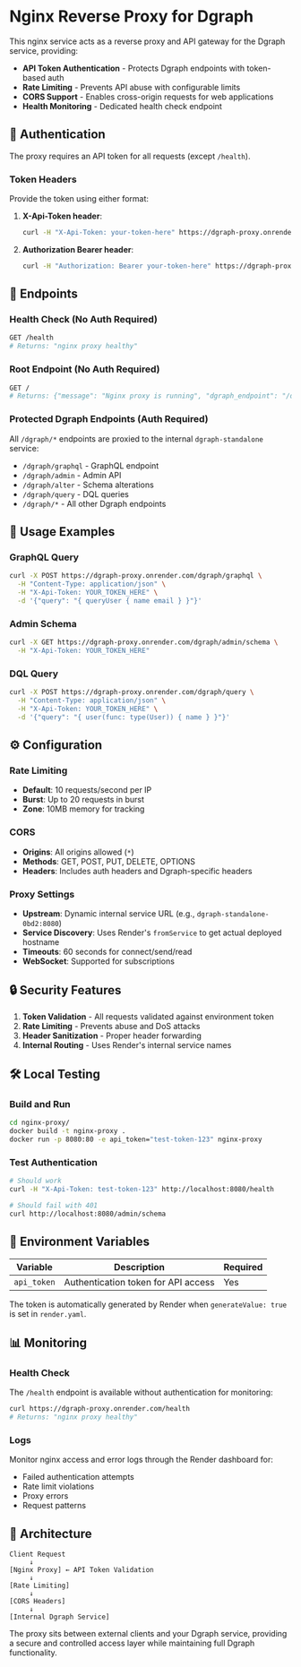 # Nginx Reverse Proxy for Dgraph

This nginx service acts as a reverse proxy and API gateway for the Dgraph service, providing:

- **API Token Authentication** - Protects Dgraph endpoints with token-based auth
- **Rate Limiting** - Prevents API abuse with configurable limits
- **CORS Support** - Enables cross-origin requests for web applications
- **Health Monitoring** - Dedicated health check endpoint

## 🔐 Authentication

The proxy requires an API token for all requests (except `/health`).

### Token Headers

Provide the token using either format:

1. **X-Api-Token header**:
   ```bash
   curl -H "X-Api-Token: your-token-here" https://dgraph-proxy.onrender.com/graphql
   ```

2. **Authorization Bearer header**:
   ```bash
   curl -H "Authorization: Bearer your-token-here" https://dgraph-proxy.onrender.com/graphql
   ```

## 🎯 Endpoints

### Health Check (No Auth Required)
```bash
GET /health
# Returns: "nginx proxy healthy"
```

### Root Endpoint (No Auth Required)
```bash
GET /
# Returns: {"message": "Nginx proxy is running", "dgraph_endpoint": "/dgraph"}
```

### Protected Dgraph Endpoints (Auth Required)
All `/dgraph/*` endpoints are proxied to the internal `dgraph-standalone` service:

- `/dgraph/graphql` - GraphQL endpoint
- `/dgraph/admin` - Admin API
- `/dgraph/alter` - Schema alterations
- `/dgraph/query` - DQL queries
- `/dgraph/*` - All other Dgraph endpoints

## 🚀 Usage Examples

### GraphQL Query
```bash
curl -X POST https://dgraph-proxy.onrender.com/dgraph/graphql \
  -H "Content-Type: application/json" \
  -H "X-Api-Token: YOUR_TOKEN_HERE" \
  -d '{"query": "{ queryUser { name email } }"}'
```

### Admin Schema
```bash
curl -X GET https://dgraph-proxy.onrender.com/dgraph/admin/schema \
  -H "X-Api-Token: YOUR_TOKEN_HERE"
```

### DQL Query
```bash
curl -X POST https://dgraph-proxy.onrender.com/dgraph/query \
  -H "Content-Type: application/json" \
  -H "X-Api-Token: YOUR_TOKEN_HERE" \
  -d '{"query": "{ user(func: type(User)) { name } }"}'
```

## ⚙️ Configuration

### Rate Limiting
- **Default**: 10 requests/second per IP
- **Burst**: Up to 20 requests in burst
- **Zone**: 10MB memory for tracking

### CORS
- **Origins**: All origins allowed (`*`)
- **Methods**: GET, POST, PUT, DELETE, OPTIONS
- **Headers**: Includes auth headers and Dgraph-specific headers

### Proxy Settings
- **Upstream**: Dynamic internal service URL (e.g., `dgraph-standalone-0bd2:8080`)
- **Service Discovery**: Uses Render's `fromService` to get actual deployed hostname
- **Timeouts**: 60 seconds for connect/send/read
- **WebSocket**: Supported for subscriptions

## 🔒 Security Features

1. **Token Validation** - All requests validated against environment token
2. **Rate Limiting** - Prevents abuse and DoS attacks  
3. **Header Sanitization** - Proper header forwarding
4. **Internal Routing** - Uses Render's internal service names

## 🛠️ Local Testing

### Build and Run
```bash
cd nginx-proxy/
docker build -t nginx-proxy .
docker run -p 8080:80 -e api_token="test-token-123" nginx-proxy
```

### Test Authentication
```bash
# Should work
curl -H "X-Api-Token: test-token-123" http://localhost:8080/health

# Should fail with 401
curl http://localhost:8080/admin/schema
```

## 🔧 Environment Variables

| Variable | Description | Required |
|----------|-------------|----------|
| `api_token` | Authentication token for API access | Yes |

The token is automatically generated by Render when `generateValue: true` is set in `render.yaml`.

## 📊 Monitoring

### Health Check
The `/health` endpoint is available without authentication for monitoring:

```bash
curl https://dgraph-proxy.onrender.com/health
# Returns: "nginx proxy healthy"
```

### Logs
Monitor nginx access and error logs through the Render dashboard for:
- Failed authentication attempts
- Rate limit violations
- Proxy errors
- Request patterns

## 🔄 Architecture

```
Client Request
     ↓
[Nginx Proxy] ← API Token Validation
     ↓
[Rate Limiting]
     ↓  
[CORS Headers]
     ↓
[Internal Dgraph Service]
```

The proxy sits between external clients and your Dgraph service, providing a secure and controlled access layer while maintaining full Dgraph functionality.
